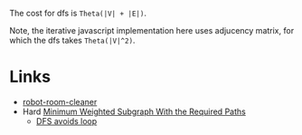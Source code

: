 
The cost for dfs is `Theta(|V| + |E|)`.

Note, the iterative javascript implementation here uses adjucency matrix, for which the dfs takes `Theta(|V|^2)`.

Links
========

- [robot-room-cleaner](https://leetcode.com/problems/robot-room-cleaner/)
- Hard [Minimum Weighted Subgraph With the Required Paths](https://leetcode.com/problems/minimum-weighted-subgraph-with-the-required-paths/)
  - [DFS avoids loop](https://leetcode.com/problems/minimum-weighted-subgraph-with-the-required-paths/discuss/1849996/Simple-DFS(back-tracking)-beats-all-in-time)
